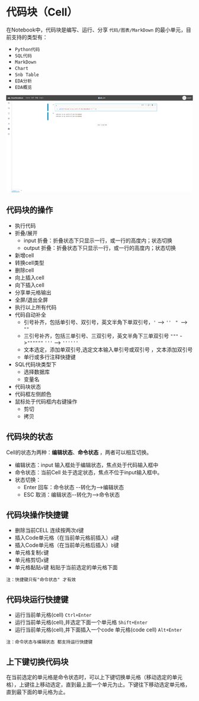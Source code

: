 # 代码块（Cell）

在Notebook中，代码块是编写、运行、分享 `代码/图表/MarkDown` 的最小单元，目前支持的类型有：

* `Python代码`
* `SQL代码`
* `MarkDown`
* `Chart`
* `Snb Table`
* `EDA分析`
* `EDA概览`

![](/assets/cellfirst.png)

## 代码块的操作

* 执行代码
* 折叠/展开
    * input 折叠：折叠状态下只显示一行，或一行的高度内；状态切换
    * output 折叠：折叠状态下只显示一行，或一行的高度内；状态切换
* 新增cell
* 转换cell类型
* 删除cell
* 向上插入cell
* 向下插入cell
* 分享单元格输出
* 全屏/退出全屏
* 执行以上所有代码
* 代码自动补全
    * 引号补齐，包括单引号、双引号，英文半角下单双引号，`'`  --> `'' `    `" `--> `"" `
    * 三引号补齐，包括三单引号、三双引号，英文半角下三单双引号 `"""` ->`""""""`   `'''`  --> `''''''`
    * 文本选定，添加单双引号,选定文本输入单引号或双引号 ，文本添加双引号
    * 单行或多行注释快捷键
* SQL代码块类型下
    + 选择数据库
    + 变量名
* 代码块状态
* 代码框左侧颜色
* 鼠标处于代码框内右键操作
    + 剪切
    + 拷贝

## 代码块的状态

Cell的状态为两种：**编辑状态**、**命令状态** ，两者可以相互切换。
* 编辑状态：input 输入框处于编辑状态，焦点处于代码输入框中
* 命令状态：当前Cell 处于选定状态，焦点不位于input输入框中。
* 状态切换：
    * Enter 回车：命令状态 --转化为-->编辑状态
    * ESC   取消：编辑状态--转化为-->命令状态

## 代码块操作快捷键
* 删除当前CELL   连续按两次`d`键
* 插入Code单元格（在当前单元格前插入）`a`键
* 插入Code单元格（在当前单元格后插入）`b`键
* 单元格复制`c`键
* 单元格剪切`x`键
* 单元格黏贴`v`键   粘贴于当前选定的单元格下面

`注：快捷键只有"命令状态" 才有效`

## 代码块运行快捷键
* 运行当前单元格(cell) `Ctrl+Enter`
* 运行当前单元格(cell),并选定下面一个单元格  `Shift+Enter`
* 运行当前单元格(cell),并下面插入一个code 单元格(code cell)  `Alt+Enter`

`注：命令状态与编辑状态 都支持运行快捷键`

## 上下键切换代码块
在当前选定的单元格是命令状态时，可以上下键切换单元格（移动选定的单元格），上键往上移动选定，直到最上面一个单元为止。下键往下移动选定单元格，直到最下面的单元格为止。




















